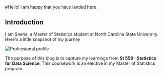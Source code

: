 #Hello! I am happy that you have landed here. 

## Introduction

I am Sneha, a Master of Statistics student at North Carolina State University. Here's a little snapshot of my journey 


![Professional profile](https://user-images.githubusercontent.com/29751013/187822707-c428c8b1-e5a4-435e-94d4-11e163e1cc13.png)

The purpose of this blog is to capture my learnings from **St 558 : Statistics for Data Science**. This coursework is an elective in my Master of Statistics program.
